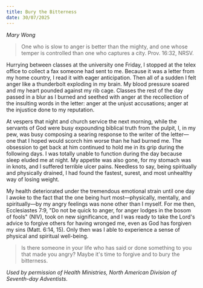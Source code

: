 ```yaml
---
title: Bury the Bitterness
date: 30/07/2025
---
```


_Mary Wong_

> <p></p>
> One who is slow to anger is better than the mighty, and one whose temper is controlled than one who captures a city. Prov. 16:32, NRSV.

Hurrying between classes at the university one Friday, I stopped at the telex office to collect a fax someone had sent to me. Because it was a letter from my home country, I read it with eager anticipation. Then all of a sudden I felt anger like a thunderbolt exploding in my brain. My blood pressure soared and my heart pounded against my rib cage. Classes the rest of the day passed in a blur as I burned and seethed with anger at the recollection of the insulting words in the letter: anger at the unjust accusations; anger at the injustice done to my reputation.

At vespers that night and church service the next morning, while the servants of God were busy expounding biblical truth from the pulpit, I, in my pew, was busy composing a searing response to the writer of the letter—one that I hoped would scorch him worse than he had burned me. The obsession to get back at him continued to hold me in its grip during the following days. I was totally unable to function during the day because sleep eluded me at night. My appetite was also gone, for my stomach was in knots, and I suffered terrible ulcer pains. Needless to say, being spiritually and physically drained, I had found the fastest, surest, and most unhealthy way of losing weight.

My health deteriorated under the tremendous emotional strain until one day I awoke to the fact that the one being hurt most—physically, mentally, and spiritually—by my angry feelings was none other than I myself. For me then, Ecclesiastes 7:9, "Do not be quick to anger, for anger lodges in the bosom of fools" (NIV), took on new significance, and I was ready to take the Lord's advice to forgive others for having wronged me, even as God has forgiven my sins (Matt. 6:14, 15). Only then was I able to experience a sense of physical and spiritual well-being.

> <callout></callout>
> Is there someone in your life who has said or done something to you that made you angry? Maybe it's time to forgive and to bury the bitterness.

_Used by permission of Health Ministries, North American Division of Seventh-day Adventists._